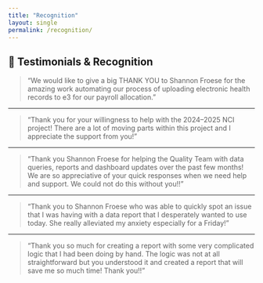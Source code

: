```yaml
---
title: "Recognition"
layout: single
permalink: /recognition/
---
```


## 🌟 Testimonials & Recognition

> “We would like to give a big THANK YOU to Shannon Froese for the amazing work automating our process of uploading electronic health records to e3 for our payroll allocation.”

---

> “Thank you for your willingness to help with the 2024–2025 NCI project! There are a lot of moving parts within this project and I appreciate the support from you!”

---

> “Thank you Shannon Froese for helping the Quality Team with data queries, reports and dashboard updates over the past few months! We are so appreciative of your quick responses when we need help and support. We could not do this without you!!”

---

> “Thank you to Shannon Froese who was able to quickly spot an issue that I was having with a data report that I desperately wanted to use today. She really alleviated my anxiety especially for a Friday!”

---

> “Thank you so much for creating a report with some very complicated logic that I had been doing by hand. The logic was not at all straightforward but you understood it and created a report that will save me so much time! Thank you!!”